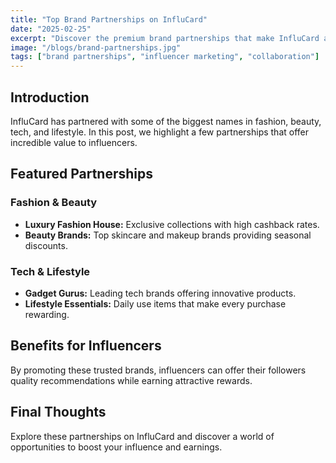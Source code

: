 ```yaml
---
title: "Top Brand Partnerships on InfluCard"
date: "2025-02-25"
excerpt: "Discover the premium brand partnerships that make InfluCard a game changer for influencers."
image: "/blogs/brand-partnerships.jpg"
tags: ["brand partnerships", "influencer marketing", "collaboration"]
---
```


## Introduction

InfluCard has partnered with some of the biggest names in fashion, beauty, tech, and lifestyle. In this post, we highlight a few partnerships that offer incredible value to influencers.

## Featured Partnerships

### Fashion & Beauty
- **Luxury Fashion House:** Exclusive collections with high cashback rates.
- **Beauty Brands:** Top skincare and makeup brands providing seasonal discounts.

### Tech & Lifestyle
- **Gadget Gurus:** Leading tech brands offering innovative products.
- **Lifestyle Essentials:** Daily use items that make every purchase rewarding.

## Benefits for Influencers

By promoting these trusted brands, influencers can offer their followers quality recommendations while earning attractive rewards.

## Final Thoughts

Explore these partnerships on InfluCard and discover a world of opportunities to boost your influence and earnings.
